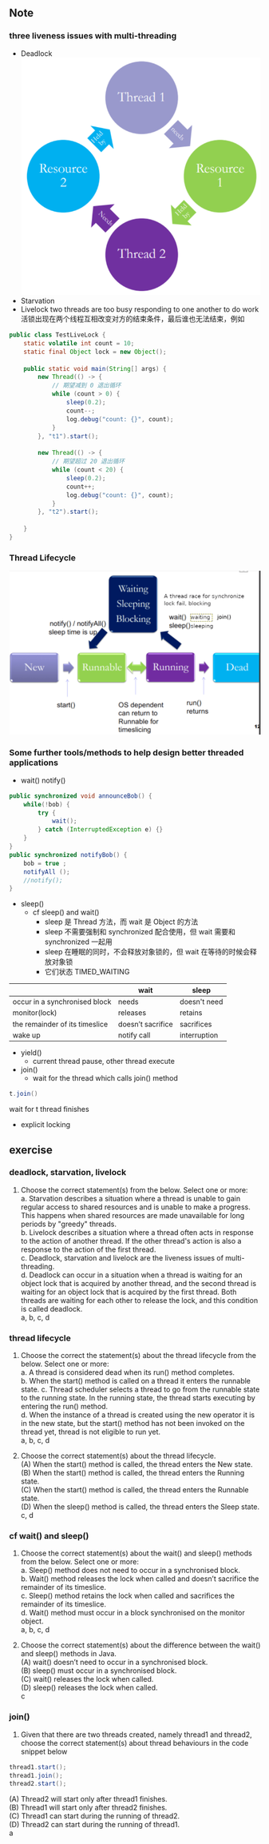 ## Note
### three liveness issues with multi-threading
- Deadlock
![avatar](https://github.com/kechenkristin/imagesGitHub/blob/main/notes/uni/deadlock.png)  
- Starvation
- Livelock
two threads are too busy responding to one another to do work  
活锁出现在两个线程互相改变对方的结束条件，最后谁也无法结束，例如  
```java
public class TestLiveLock {
    static volatile int count = 10;
    static final Object lock = new Object();
    
    public static void main(String[] args) {
        new Thread(() -> {
            // 期望减到 0 退出循环
            while (count > 0) {
                sleep(0.2);
                count--;
                log.debug("count: {}", count);
            }
        }, "t1").start();
        
        new Thread(() -> {
            // 期望超过 20 退出循环
            while (count < 20) {
                sleep(0.2);
                count++;
                log.debug("count: {}", count);
            }
        }, "t2").start();
        
    }
}
```
### Thread Lifecycle
![avatar](https://github.com/kechenkristin/imagesGitHub/blob/main/notes/uni/lifecycle.png)

### Some further tools/methods to help design better threaded applications
- wait() notify() 
```java
public synchronized void announceBob() {
	while(!bob) {
		try {
			wait();
		} catch (InterruptedException e) {}
	}
}
public synchronized notifyBob() {
	bob = true ;
	notifyAll ();
	//notify();
}
```
- sleep()
	- cf sleep() and wait()
		- sleep 是 Thread 方法，而 wait 是 Object 的方法 
		- sleep 不需要强制和 synchronized 配合使用，但 wait 需要和 synchronized 一起用 
		- sleep 在睡眠的同时，不会释放对象锁的，但 wait 在等待的时候会释放对象锁 
		- 它们状态 TIMED_WAITING

|    | wait | sleep |
|---- | ---- | ---- |
| occur in a synchronised block | needs | doesn't need|
| monitor(lock) | releases | retains |
| the remainder of its timeslice | doesn’t sacrifice | sacrifices |
| wake up | notify call | interruption |

- yield()
	- current thread pause, other thread execute
- join()
	- wait for the thread which calls join() method
```java
t.join()
```
wait for t thread finishes  
- explicit locking



## exercise
### deadlock, starvation, livelock
1. Choose the correct statement(s) from the below. Select one or more:  
a. Starvation describes a situation where a thread is unable to gain regular access to shared resources and is unable to make a progress. This happens when shared resources are made unavailable for long periods by "greedy" threads.  
b. Livelock describes a situation where a thread often acts in response to the action of another thread. If the other thread's action is also a response to the action of the first thread.  
c. Deadlock, starvation and livelock are the liveness issues of multi-threading.  
d. Deadlock can occur in a situation when a thread is waiting for an object lock that is acquired by another thread, and the second thread is waiting for an object lock that is acquired by the first thread. Both threads are waiting for each other to release the lock, and this condition is called deadlock.  
a, b, c, d

### thread lifecycle
1. Choose the correct the statement(s) about the thread lifecycle from the below. Select one or more:  
a. A thread is considered dead when its run() method completes.  
b. When the start() method is called on a thread it enters the runnable state. 
c. Thread scheduler selects a thread to go from the runnable state to the running state. In the running state, the thread starts executing by entering the run() method.  
d. When the instance of a thread is created using the new operator it is in the new state, but the start() method has not been invoked on the thread yet, thread is not eligible to run yet.  
a, b, c, d  

2. Choose the correct statement(s) about the thread lifecycle.  
(A) When the start() method is called, the thread enters the New state.  
(B) When the start() method is called, the thread enters the Running state.  
(C) When the start() method is called, the thread enters the Runnable state.  
(D) When the sleep() method is called, the thread enters the Sleep state.  
c, d  

### cf wait() and sleep()
1. Choose the correct statement(s) about the wait() and sleep() methods from the below. Select one or more:  
a. Sleep() method does not need to occur in a synchronised block.  
b. Wait() method releases the lock when called and doesn’t sacrifice the remainder of its timeslice.  
c. Sleep() method retains the lock when called and sacrifices the remainder of its timeslice.  
d. Wait() method must occur in a block synchronised on the monitor object.  
a, b, c, d

2. Choose the correct statement(s) about the difference between the wait() and
sleep() methods in Java.  
(A) wait() doesn’t need to occur in a synchronised block.  
(B) sleep() must occur in a synchronised block.  
(C) wait() releases the lock when called.  
(D) sleep() releases the lock when called.  
c  

### join()
1. Given that there are two threads created, namely thread1 and thread2, choose the
correct statement(s) about thread behaviours in the code snippet below
```java
thread1.start();
thread1.join();
thread2.start();
```
(A) Thread2 will start only after thread1 finishes.  
(B) Thread1 will start only after thread2 finishes.  
(C) Thread1 can start during the running of thread2.  
(D) Thread2 can start during the running of thread1.  
a  
